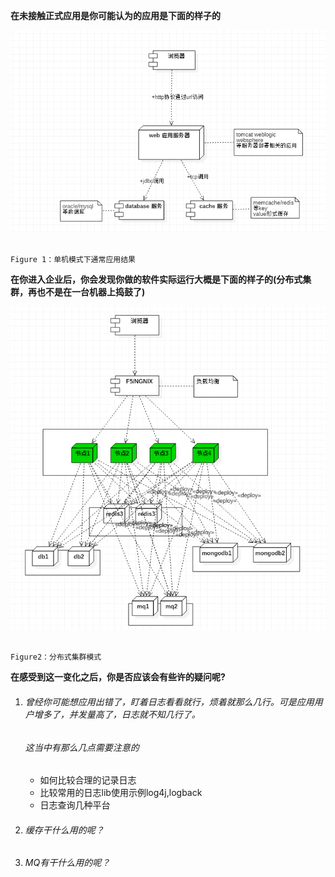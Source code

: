 **在未接触正式应用是你可能认为的应用是下面的样子的**

![](/assets/单机结构.png)

                                                                     Figure 1：单机模式下通常应用结果

**在你进入企业后，你会发现你做的软件实际运行大概是下面的样子的\(分布式集群，再也不是在一台机器上捣鼓了\)**

![](/assets/分布式结构.png)

                                                                        Figure2：分布式集群模式

**在感受到这一变化之后，你是否应该会有些许的疑问呢?**

1. ###### 曾经你可能想应用出错了，盯着日志看看就行，烦着就那么几行。可是应用用户增多了，并发量高了，日志就不知几行了。

   ###### 这当中有那么几点需要注意的
   - 如何比较合理的记录日志
   - 比较常用的日志lib使用示例log4j,logback
   - 日志查询几种平台
2. ###### 缓存干什么用的呢？
3. ###### MQ有干什么用的呢？





